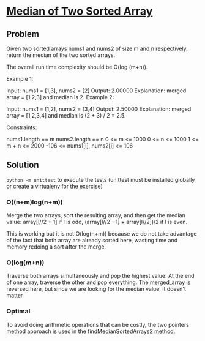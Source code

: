 # [Median of Two Sorted Array](https://leetcode.com/problems/median-of-two-sorted-arrays/)

## Problem

Given two sorted arrays nums1 and nums2 of size m and n respectively, return the median of the two sorted arrays.

The overall run time complexity should be O(log (m+n)).

Example 1:

Input: nums1 = [1,3], nums2 = [2]
Output: 2.00000
Explanation: merged array = [1,2,3] and median is 2.
Example 2:

Input: nums1 = [1,2], nums2 = [3,4]
Output: 2.50000
Explanation: merged array = [1,2,3,4] and median is (2 + 3) / 2 = 2.5.

Constraints:

nums1.length == m
nums2.length == n
0 <= m <= 1000
0 <= n <= 1000
1 <= m + n <= 2000
-106 <= nums1[i], nums2[i] <= 106

## Solution

`python -m unittest` to execute the tests (unittest must be installed globally or create a virtualenv for the exercise)

### O((n+m)log(n+m))

Merge the two arrays, sort the resulting array, and then get the median value: array[l//2 + 1] if l is odd, (array[l//2 - 1] + array[l//2])/2 if l is even.

This is working but it is not O(log(n+m)) because we do not take advantage of the fact that both array are already sorted here, wasting time and memory redoing a sort after the merge.

### O(log(m+n))

Traverse both arrays simultaneously and pop the highest value. At the end of one array, traverse the other and pop everything. The merged_array is reversed here, but since we are looking for the median value, it doesn't matter

### Optimal

To avoid doing arithmetic operations that can be costly, the two pointers method approach is used in the findMedianSortedArrays2 method.
